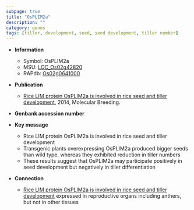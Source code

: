```yaml
---
subpage: true
title: "OsPLIM2a"
description: ""
category: genes
tags: [tiller, development, seed, seed development, tiller number]
---
```


* **Information**  
    + Symbol: OsPLIM2a  
    + MSU: [LOC_Os02g42820](http://rice.plantbiology.msu.edu/cgi-bin/ORF_infopage.cgi?orf=LOC_Os02g42820)  
    + RAPdb: [Os02g0641000](http://rapdb.dna.affrc.go.jp/viewer/gbrowse_details/irgsp1?name=Os02g0641000)  

* **Publication**  
    + [Rice LIM protein OsPLIM2a is involved in rice seed and tiller development](http://www.ncbi.nlm.nih.gov/pubmed?term=Rice+LIM+protein+OsPLIM2a+is+involved+in+rice+seed+and+tiller+development%5BTitle%5D), 2014, Molecular Breeding.

* **Genbank accession number**  

* **Key message**  
    + Rice LIM protein OsPLIM2a is involved in rice seed and tiller development
    + Transgenic plants overexpressing OsPLIM2a produced bigger seeds than wild type, whereas they exhibited reduction in tiller numbers
    + These results suggest that OsPLIM2a may participate positively in seed development but negatively in tiller differentiation

* **Connection**  
    + [Rice LIM protein OsPLIM2a is involved in rice seed and tiller development](OsPLIM2a,+OsPLIM2b,+and+OsPLIM2c) expressed in reproductive organs including anthers, but not in other tissues



